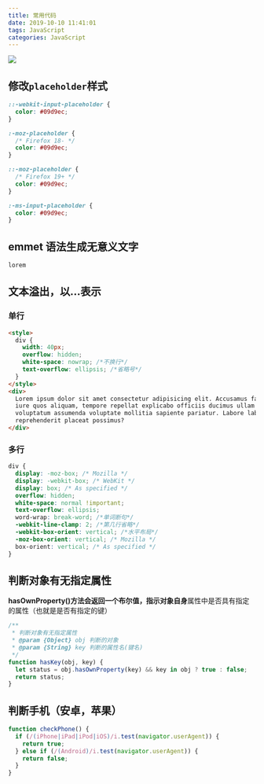 ```yaml
---
title: 常用代码
date: 2019-10-10 11:41:01
tags: JavaScript
categories: JavaScript
---
```


![](https://s2.ax1x.com/2019/12/04/QQbjV1.jpg)

## 修改`placeholder`样式

```css
::-webkit-input-placeholder {
  color: #09d9ec;
}

:-moz-placeholder {
  /* Firefox 18- */
  color: #09d9ec;
}

::-moz-placeholder {
  /* Firefox 19+ */
  color: #09d9ec;
}

:-ms-input-placeholder {
  color: #09d9ec;
}
```

## emmet 语法生成无意义文字

```tex
lorem
```

## 文本溢出，以...表示

### 单行

```html
<style>
  div {
    width: 40px;
    overflow: hidden;
    white-space: nowrap; /*不换行*/
    text-overflow: ellipsis; /*省略号*/
  }
</style>
<div>
  Lorem ipsum dolor sit amet consectetur adipisicing elit. Accusamus facilis
  iure quos aliquam, tempore repellat explicabo officiis ducimus ullam
  voluptatum assumenda voluptate mollitia sapiente pariatur. Labore laboriosam
  reprehenderit placeat possimus?
</div>
```

### 多行

```css
div {
  display: -moz-box; /* Mozilla */
  display: -webkit-box; /* WebKit */
  display: box; /* As specified */
  overflow: hidden;
  white-space: normal !important;
  text-overflow: ellipsis;
  word-wrap: break-word; /*单词断句*/
  -webkit-line-clamp: 2; /*第几行省略*/
  -webkit-box-orient: vertical; /*水平布局*/
  -moz-box-orient: vertical; /* Mozilla */
  box-orient: vertical; /* As specified */
}
```

## 判断对象有无指定属性

**hasOwnProperty()**方法会返回一个布尔值，指示对象**自身**属性中是否具有指定的属性（也就是是否有指定的键）

```js
/**
 * 判断对象有无指定属性
 * @param {Object} obj 判断的对象
 * @param {String} key 判断的属性名(键名)
 */
function hasKey(obj, key) {
  let status = obj.hasOwnProperty(key) && key in obj ? true : false;
  return status;
}
```

## 判断手机（安卓，苹果）

```js
function checkPhone() {
  if (/(iPhone|iPad|iPod|iOS)/i.test(navigator.userAgent)) {
    return true;
  } else if (/(Android)/i.test(navigator.userAgent)) {
    return false;
  }
}
```
